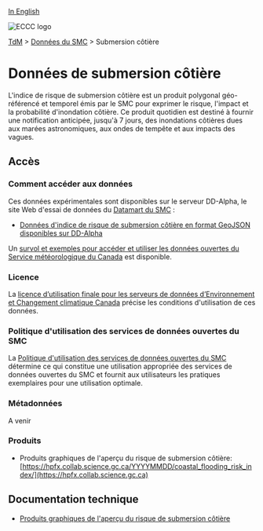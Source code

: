 [In English](readme_coastal-flooding_en.md)

![ECCC logo](../../img_eccc-logo.png)

[TdM](../../readme_fr.md) > [Données du SMC](../readme_fr.md) > Submersion côtière 

# Données de submersion côtière

L'indice de risque de submersion côtière est un produit polygonal géo-référencé et temporel émis par le SMC pour exprimer le risque, l'impact et la probabilité d'inondation côtière. Ce produit quotidien est destiné à fournir une notification anticipée, jusqu'à 7 jours, des inondations côtières dues aux marées astronomiques, aux ondes de tempête et aux impacts des vagues.

## Accès

### Comment accéder aux données

Ces données expérimentales sont disponibles sur le serveur DD-Alpha, le site Web d'essai de données du [Datamart du SMC](../../msc-datamart/readme_fr.md) :

* [Données d'indice de risque de submersion côtière en format GeoJSON disponibles sur DD-Alpha](readme_coastal-flooding-risk-index-datamart_fr.md) 

Un [survol et exemples pour accéder et utiliser les données ouvertes du Service météorologique du Canada](../../usage/readme_fr.md) est disponible. 

### Licence

La [licence d’utilisation finale pour les serveurs de données d’Environnement et Changement climatique Canada](../../licence/readme_fr.md) précise les conditions d'utilisation de ces données.

### Politique d'utilisation des services de données ouvertes du SMC

La [Politique d'utilisation des services de données ouvertes du SMC](../../usage-policy/readme_fr.md) détermine ce qui constitue une utilisation appropriée des services de données ouvertes du SMC et fournit aux utilisateurs les pratiques exemplaires pour une utilisation optimale.

### Métadonnées

A venir

### Produits

* Produits graphiques de l'aperçu du risque de submersion côtière: [https://hpfx.collab.science.gc.ca/YYYYMMDD/coastal_flooding_risk_index/](https://hpfx.collab.science.gc.ca)

## Documentation technique

* [Produits graphiques de l'aperçu du risque de submersion côtière](https://hpfx.collab.science.gc.ca/docs/CoastalFloodingRiskOutlook_Specs_Graphical_1A_FR.pdf) 


